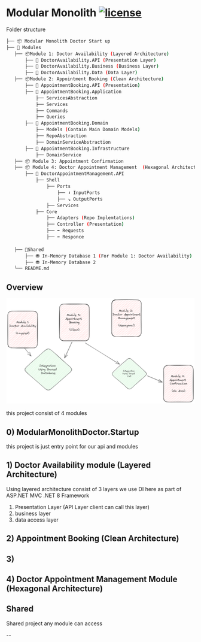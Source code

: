 ﻿# Modular Monolith [![license](https://img.shields.io/github/license/mashape/apistatus.svg)](https://opensource.org/licenses/MIT) 

Folder structure 

 ```bash
├── 📦 Modular Monolith Doctor Start up       
├── 📂 Modules                
    ├── 📦Module 1: Doctor Availability (Layered Architecture)
        ├── 📒 DoctorAvailability.API (Presentation Layer)
        ├── 📒 DoctorAvailability.Business (Business Layer)
        ├── 📒 DoctorAvailability.Data (Data Layer)
    ├── 📦Module 2: Appointment Booking (Clean Architecture)
        ├── 📒 AppointmentBooking.API (Presentation)
        ├── 📒 AppointmentBooking.Application
            ├── ServicesAbstraction
            ├── Services
            ├── Commands
            ├── Queries
        ├── 📒 AppointmentBooking.Domain
            ├── Models (Contain Main Domain Models)
            ├── RepoAbstraction
            ├── DomainServiceAbstraction
        ├── 📒 AppointmentBooking.Infrastructure
            ├── DomainService
    ├── 📦 Module 3: Appointment Confirmation 
    ├── 📦 Module 4: Doctor Appointment Management  (Hexagonal Architecture)
        ├── 📒 DoctorAppointmentManagement.API
            ├── Shell
                ├── Ports
                    ├── ⬇️ InputPorts
                    ├── ↘️ OutputPorts
                ├── Services
            ├── Core
                ├── Adapters (Repo Implemtations)
                ├── Controller (Presentation)
                ├── ➡️ Requests
                ├── ⬅️ Responce

    ├── 📂Shared
        ├── ⛃ In-Memory Database 1 (For Module 1: Doctor Availability)
        ├── ⛃ In-Memory Database 2 
    └── README.md
``` 
## Overview

![Overview](./Overview.png)

this project consist of 4 modules

## 0) ModularMonolithDoctor.Startup

this project is just entry point for our api and modules



## 1) Doctor Availability module (Layered Architecture)

Using layered architecture consist of 3 layers
we use DI here as part of ASP.NET MVC .NET 8 Framework

1. Presentation Layer (API Layer client can call this layer)
2. business layer
3. data access layer

## 2) Appointment Booking (Clean Architecture)


## 3)

## 4) Doctor Appointment Management Module (Hexagonal Architecture)

## Shared 

Shared project any module can access

--
